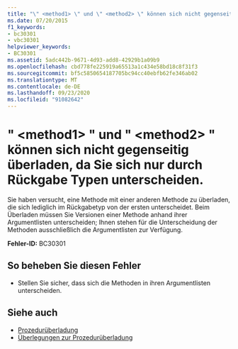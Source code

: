 ```yaml
---
title: "\" <method1> \" und \" <method2> \" können sich nicht gegenseitig überladen, da Sie sich nur durch Rückgabe Typen unterscheiden."
ms.date: 07/20/2015
f1_keywords:
- bc30301
- vbc30301
helpviewer_keywords:
- BC30301
ms.assetid: 5adc442b-9671-4d93-add8-42929b1a09b9
ms.openlocfilehash: cbd778fe225919a65513a1c434e58bd18c8f31f3
ms.sourcegitcommit: bf5c5850654187705bc94cc40ebfb62fe346ab02
ms.translationtype: MT
ms.contentlocale: de-DE
ms.lasthandoff: 09/23/2020
ms.locfileid: "91082642"
---
```

# <a name="method1-and-method2-cannot-overload-each-other-because-they-differ-only-by-return-types"></a>" \<method1> " und " \<method2> " können sich nicht gegenseitig überladen, da Sie sich nur durch Rückgabe Typen unterscheiden.

Sie haben versucht, eine Methode mit einer anderen Methode zu überladen, die sich lediglich im Rückgabetyp von der ersten unterscheidet. Beim Überladen müssen Sie Versionen einer Methode anhand ihrer Argumentlisten unterscheiden; Ihnen stehen für die Unterscheidung der Methoden ausschließlich die Argumentlisten zur Verfügung.  
  
 **Fehler-ID:** BC30301  
  
## <a name="to-correct-this-error"></a>So beheben Sie diesen Fehler  
  
- Stellen Sie sicher, dass sich die Methoden in ihren Argumentlisten unterscheiden.  
  
## <a name="see-also"></a>Siehe auch

- [Prozedurüberladung](../programming-guide/language-features/procedures/procedure-overloading.md)
- [Überlegungen zur Prozedurüberladung](../programming-guide/language-features/procedures/considerations-in-overloading-procedures.md)
